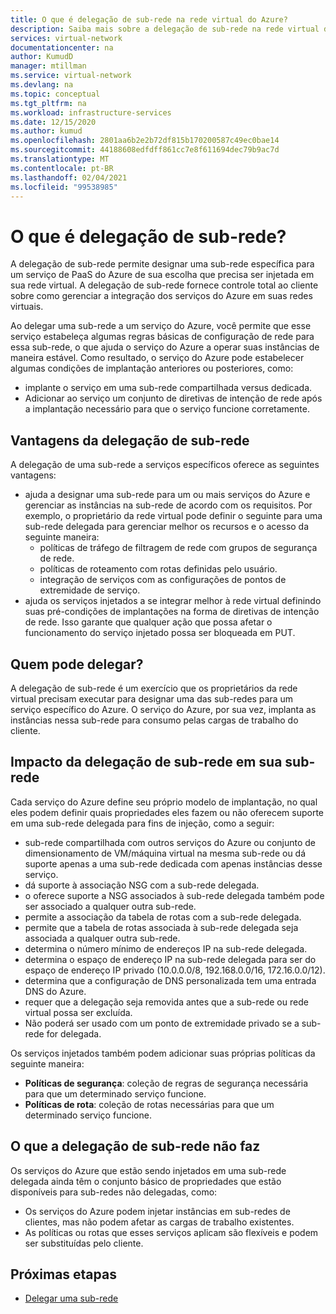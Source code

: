 ```yaml
---
title: O que é delegação de sub-rede na rede virtual do Azure?
description: Saiba mais sobre a delegação de sub-rede na rede virtual do Azure
services: virtual-network
documentationcenter: na
author: KumudD
manager: mtillman
ms.service: virtual-network
ms.devlang: na
ms.topic: conceptual
ms.tgt_pltfrm: na
ms.workload: infrastructure-services
ms.date: 12/15/2020
ms.author: kumud
ms.openlocfilehash: 2801aa6b2e2b72df815b170200587c49ec0bae14
ms.sourcegitcommit: 44188608edfdff861cc7e8f611694dec79b9ac7d
ms.translationtype: MT
ms.contentlocale: pt-BR
ms.lasthandoff: 02/04/2021
ms.locfileid: "99538985"
---
```

# <a name="what-is-subnet-delegation"></a>O que é delegação de sub-rede?

A delegação de sub-rede permite designar uma sub-rede específica para um serviço de PaaS do Azure de sua escolha que precisa ser injetada em sua rede virtual. A delegação de sub-rede fornece controle total ao cliente sobre como gerenciar a integração dos serviços do Azure em suas redes virtuais.

Ao delegar uma sub-rede a um serviço do Azure, você permite que esse serviço estabeleça algumas regras básicas de configuração de rede para essa sub-rede, o que ajuda o serviço do Azure a operar suas instâncias de maneira estável. Como resultado, o serviço do Azure pode estabelecer algumas condições de implantação anteriores ou posteriores, como:
- implante o serviço em uma sub-rede compartilhada versus dedicada.
- Adicionar ao serviço um conjunto de diretivas de intenção de rede após a implantação necessário para que o serviço funcione corretamente.

##  <a name="advantages-of-subnet-delegation"></a>Vantagens da delegação de sub-rede

A delegação de uma sub-rede a serviços específicos oferece as seguintes vantagens:

- ajuda a designar uma sub-rede para um ou mais serviços do Azure e gerenciar as instâncias na sub-rede de acordo com os requisitos. Por exemplo, o proprietário da rede virtual pode definir o seguinte para uma sub-rede delegada para gerenciar melhor os recursos e o acesso da seguinte maneira:
    - políticas de tráfego de filtragem de rede com grupos de segurança de rede.
    - políticas de roteamento com rotas definidas pelo usuário.
    - integração de serviços com as configurações de pontos de extremidade de serviço.
- ajuda os serviços injetados a se integrar melhor à rede virtual definindo suas pré-condições de implantações na forma de diretivas de intenção de rede. Isso garante que qualquer ação que possa afetar o funcionamento do serviço injetado possa ser bloqueada em PUT.


## <a name="who-can-delegate"></a>Quem pode delegar?
A delegação de sub-rede é um exercício que os proprietários da rede virtual precisam executar para designar uma das sub-redes para um serviço específico do Azure. O serviço do Azure, por sua vez, implanta as instâncias nessa sub-rede para consumo pelas cargas de trabalho do cliente.

## <a name="impact-of-subnet-delegation-on-your-subnet"></a>Impacto da delegação de sub-rede em sua sub-rede
Cada serviço do Azure define seu próprio modelo de implantação, no qual eles podem definir quais propriedades eles fazem ou não oferecem suporte em uma sub-rede delegada para fins de injeção, como a seguir:
- sub-rede compartilhada com outros serviços do Azure ou conjunto de dimensionamento de VM/máquina virtual na mesma sub-rede ou dá suporte apenas a uma sub-rede dedicada com apenas instâncias desse serviço.
- dá suporte à associação NSG com a sub-rede delegada.
- o oferece suporte a NSG associados à sub-rede delegada também pode ser associado a qualquer outra sub-rede.
- permite a associação da tabela de rotas com a sub-rede delegada.
- permite que a tabela de rotas associada à sub-rede delegada seja associada a qualquer outra sub-rede.
- determina o número mínimo de endereços IP na sub-rede delegada.
- determina o espaço de endereço IP na sub-rede delegada para ser do espaço de endereço IP privado (10.0.0.0/8, 192.168.0.0/16, 172.16.0.0/12).
- determina que a configuração de DNS personalizada tem uma entrada DNS do Azure.
- requer que a delegação seja removida antes que a sub-rede ou rede virtual possa ser excluída.
- Não poderá ser usado com um ponto de extremidade privado se a sub-rede for delegada.

Os serviços injetados também podem adicionar suas próprias políticas da seguinte maneira:
- **Políticas de segurança**: coleção de regras de segurança necessária para que um determinado serviço funcione.
- **Políticas de rota**: coleção de rotas necessárias para que um determinado serviço funcione.

## <a name="what-subnet-delegation-does-not-do"></a>O que a delegação de sub-rede não faz

Os serviços do Azure que estão sendo injetados em uma sub-rede delegada ainda têm o conjunto básico de propriedades que estão disponíveis para sub-redes não delegadas, como:
-  Os serviços do Azure podem injetar instâncias em sub-redes de clientes, mas não podem afetar as cargas de trabalho existentes.
-  As políticas ou rotas que esses serviços aplicam são flexíveis e podem ser substituídas pelo cliente.

## <a name="next-steps"></a>Próximas etapas

- [Delegar uma sub-rede](manage-subnet-delegation.md)
